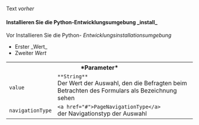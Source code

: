 Text *vorher*

<h4> Installieren Sie die Python-Entwicklungsumgebung _install_ </h4>

Vor<p1> Installieren Sie die Python- <em data-md-type="emphasis">Entwicklungsinstallationsumgebung</em></p1>

<ul>
  <li>Erster _Wert_</li>
  <li>Zweiter <em>Wert</em>   </li>
</ul>

<table class="responsive">
      <tbody>
        <tr>
          <th colspan="2">*Parameter*</th>
        </tr>
        <tr>
          <td>
            <code>value</code>
          </td>
          <td>             <code>**String**</code><br> Der Wert der Auswahl, den die Befragten beim Betrachten des Formulars als Bezeichnung sehen           </td>
        </tr>
        <tr>
          <td>
            <code>navigationType</code>
          </td>
          <td>             <code>&lt;a href="#"&gt;PageNavigationType&lt;/a&gt;</code><br> der Navigationstyp der Auswahl           </td>
        </tr>
      </tbody>
</table>
